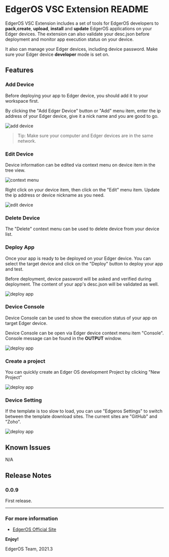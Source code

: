 # EdgerOS VSC Extension README

EdgerOS VSC Extension includes a set of tools for EdgerOS developers to **pack**,**create**, **upload**, **install** and **update** EdgerOS applications on your Edger devices. The extension can also validate your desc.json before deployment and monitor app execution status on your device.

It also can manage your Edger devices, including device password. Make sure your Edger device **developer** mode is set on.

## Features

### Add Device

Before deploying your app to Edger device, you should add it to your workspace first.

By clicking the "Add Edger Device" button or "Add" menu item, enter the ip address of your Edger device, give it a nick name and you are good to go.

![add device](media/add-device.gif)

> Tip: Make sure your computer and Edger devices are in the same network.

### Edit Device

Device information can be edited via context menu on device item in the tree view.

![context menu](media/menu-items.png)

Right click on your device item, then click on the "Edit" menu item. Update the ip address or device nickname as you need.

![edit device](media/edit-device.gif)

### Delete Device

The "Delete" context menu can be used to delete device from your device list.

### Deploy App

Once your app is ready to be deployed on your Edger device. You can select the target device and click on the "Deploy" button to deploy your app and test.

Before deployment, device password will be asked and verified during deployment. The content of your app's desc.json will be validated as well.

![deploy app](media/deploy.gif)

### Device Console

Device Console can be used to show the execution status of your app on target Edger device.

Device Console can be open via Edger device context menu item "Console". Console message can be found in the **OUTPUT** window.

![deploy app](media/output.gif)

### Create a project
You can quickly create an Edger OS development Project by clicking "New Project"

![deploy app](media/create_project.gif)

### Device Setting
If the template is too slow to load, you can use "Edgeros Settings" to switch between the template download sites. The current sites are "GitHub" and "Zoho".

![deploy app](media/setting.gif)

## Known Issues

N/A

## Release Notes

### 0.0.9

First release.

-----------------------------------------------------------------------------------------------------------

### For more information

* [EdgerOS Official Site](https://www.edgeros.com)

**Enjoy!**

EdgerOS Team, 2021.3
